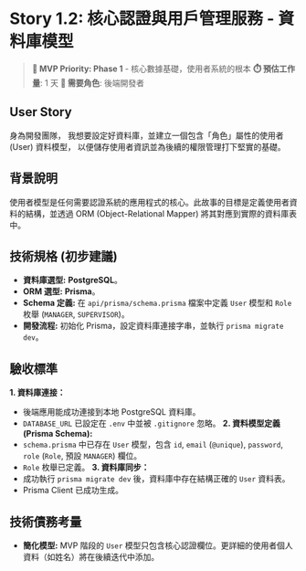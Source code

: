 # Story 1.2: 核心認證與用戶管理服務 - 資料庫模型

> **🔴 MVP Priority: Phase 1** - 核心數據基礎，使用者系統的根本
> **⏱️ 預估工作量**: 1 天
> **👥 需要角色**: 後端開發者

## User Story

身為開發團隊，
我想要設定好資料庫，並建立一個包含「角色」屬性的使用者 (User) 資料模型，
以便儲存使用者資訊並為後續的權限管理打下堅實的基礎。

## 背景說明
使用者模型是任何需要認證系統的應用程式的核心。此故事的目標是定義使用者資料的結構，並透過 ORM (Object-Relational Mapper) 將其對應到實際的資料庫表中。

## 技術規格 (初步建議)
*   **資料庫選型:** **PostgreSQL**。
*   **ORM 選型:** **Prisma**。
*   **Schema 定義:** 在 `api/prisma/schema.prisma` 檔案中定義 `User` 模型和 `Role` 枚舉 (`MANAGER`, `SUPERVISOR`)。
*   **開發流程:** 初始化 Prisma，設定資料庫連接字串，並執行 `prisma migrate dev`。

## 驗收標準
**1. 資料庫連接：**
- 後端應用能成功連接到本地 PostgreSQL 資料庫。
- `DATABASE_URL` 已設定在 `.env` 中並被 `.gitignore` 忽略。
**2. 資料模型定義 (Prisma Schema):**
- `schema.prisma` 中已存在 `User` 模型，包含 `id`, `email` (`@unique`), `password`, `role` (`Role`, 預設 `MANAGER`) 欄位。
- `Role` 枚舉已定義。
**3. 資料庫同步：**
- 成功執行 `prisma migrate dev` 後，資料庫中存在結構正確的 `User` 資料表。
- Prisma Client 已成功生成。

## 技術債務考量
- **簡化模型:** MVP 階段的 `User` 模型只包含核心認證欄位。更詳細的使用者個人資料（如姓名）將在後續迭代中添加。
